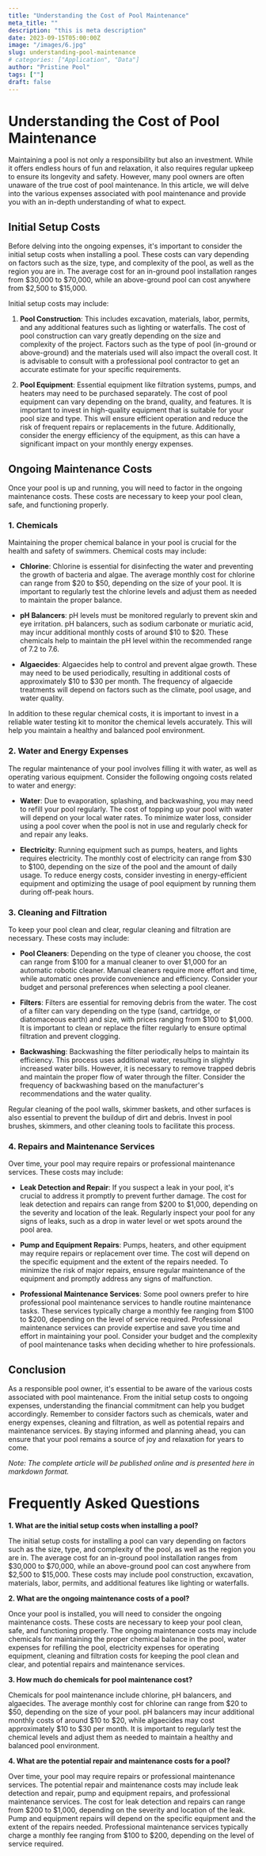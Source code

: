```yaml
---
title: "Understanding the Cost of Pool Maintenance"
meta_title: ""
description: "this is meta description"
date: 2023-09-15T05:00:00Z
image: "/images/6.jpg"
slug: understanding-pool-maintenance
# categories: ["Application", "Data"]
author: "Pristine Pool"
tags: [""]
draft: false
---
```


# Understanding the Cost of Pool Maintenance

Maintaining a pool is not only a responsibility but also an investment. While it offers endless hours of fun and relaxation, it also requires regular upkeep to ensure its longevity and safety. However, many pool owners are often unaware of the true cost of pool maintenance. In this article, we will delve into the various expenses associated with pool maintenance and provide you with an in-depth understanding of what to expect.

## Initial Setup Costs

Before delving into the ongoing expenses, it's important to consider the initial setup costs when installing a pool. These costs can vary depending on factors such as the size, type, and complexity of the pool, as well as the region you are in. The average cost for an in-ground pool installation ranges from $30,000 to $70,000, while an above-ground pool can cost anywhere from $2,500 to $15,000.

Initial setup costs may include:

1. **Pool Construction**: This includes excavation, materials, labor, permits, and any additional features such as lighting or waterfalls. The cost of pool construction can vary greatly depending on the size and complexity of the project. Factors such as the type of pool (in-ground or above-ground) and the materials used will also impact the overall cost. It is advisable to consult with a professional pool contractor to get an accurate estimate for your specific requirements.

2. **Pool Equipment**: Essential equipment like filtration systems, pumps, and heaters may need to be purchased separately. The cost of pool equipment can vary depending on the brand, quality, and features. It is important to invest in high-quality equipment that is suitable for your pool size and type. This will ensure efficient operation and reduce the risk of frequent repairs or replacements in the future. Additionally, consider the energy efficiency of the equipment, as this can have a significant impact on your monthly energy expenses.

## Ongoing Maintenance Costs

Once your pool is up and running, you will need to factor in the ongoing maintenance costs. These costs are necessary to keep your pool clean, safe, and functioning properly.

### 1. Chemicals

Maintaining the proper chemical balance in your pool is crucial for the health and safety of swimmers. Chemical costs may include:

- **Chlorine**: Chlorine is essential for disinfecting the water and preventing the growth of bacteria and algae. The average monthly cost for chlorine can range from $20 to $50, depending on the size of your pool. It is important to regularly test the chlorine levels and adjust them as needed to maintain the proper balance.

- **pH Balancers**: pH levels must be monitored regularly to prevent skin and eye irritation. pH balancers, such as sodium carbonate or muriatic acid, may incur additional monthly costs of around $10 to $20. These chemicals help to maintain the pH level within the recommended range of 7.2 to 7.6.

- **Algaecides**: Algaecides help to control and prevent algae growth. These may need to be used periodically, resulting in additional costs of approximately $10 to $30 per month. The frequency of algaecide treatments will depend on factors such as the climate, pool usage, and water quality.

In addition to these regular chemical costs, it is important to invest in a reliable water testing kit to monitor the chemical levels accurately. This will help you maintain a healthy and balanced pool environment.

### 2. Water and Energy Expenses

The regular maintenance of your pool involves filling it with water, as well as operating various equipment. Consider the following ongoing costs related to water and energy:

- **Water**: Due to evaporation, splashing, and backwashing, you may need to refill your pool regularly. The cost of topping up your pool with water will depend on your local water rates. To minimize water loss, consider using a pool cover when the pool is not in use and regularly check for and repair any leaks.

- **Electricity**: Running equipment such as pumps, heaters, and lights requires electricity. The monthly cost of electricity can range from $30 to $100, depending on the size of the pool and the amount of daily usage. To reduce energy costs, consider investing in energy-efficient equipment and optimizing the usage of pool equipment by running them during off-peak hours.

### 3. Cleaning and Filtration

To keep your pool clean and clear, regular cleaning and filtration are necessary. These costs may include:

- **Pool Cleaners**: Depending on the type of cleaner you choose, the cost can range from $100 for a manual cleaner to over $1,000 for an automatic robotic cleaner. Manual cleaners require more effort and time, while automatic ones provide convenience and efficiency. Consider your budget and personal preferences when selecting a pool cleaner.

- **Filters**: Filters are essential for removing debris from the water. The cost of a filter can vary depending on the type (sand, cartridge, or diatomaceous earth) and size, with prices ranging from $100 to $1,000. It is important to clean or replace the filter regularly to ensure optimal filtration and prevent clogging.

- **Backwashing**: Backwashing the filter periodically helps to maintain its efficiency. This process uses additional water, resulting in slightly increased water bills. However, it is necessary to remove trapped debris and maintain the proper flow of water through the filter. Consider the frequency of backwashing based on the manufacturer's recommendations and the water quality.

Regular cleaning of the pool walls, skimmer baskets, and other surfaces is also essential to prevent the buildup of dirt and debris. Invest in pool brushes, skimmers, and other cleaning tools to facilitate this process.

### 4. Repairs and Maintenance Services

Over time, your pool may require repairs or professional maintenance services. These costs may include:

- **Leak Detection and Repair**: If you suspect a leak in your pool, it's crucial to address it promptly to prevent further damage. The cost for leak detection and repairs can range from $200 to $1,000, depending on the severity and location of the leak. Regularly inspect your pool for any signs of leaks, such as a drop in water level or wet spots around the pool area.

- **Pump and Equipment Repairs**: Pumps, heaters, and other equipment may require repairs or replacement over time. The cost will depend on the specific equipment and the extent of the repairs needed. To minimize the risk of major repairs, ensure regular maintenance of the equipment and promptly address any signs of malfunction.

- **Professional Maintenance Services**: Some pool owners prefer to hire professional pool maintenance services to handle routine maintenance tasks. These services typically charge a monthly fee ranging from $100 to $200, depending on the level of service required. Professional maintenance services can provide expertise and save you time and effort in maintaining your pool. Consider your budget and the complexity of pool maintenance tasks when deciding whether to hire professionals.

## Conclusion

As a responsible pool owner, it's essential to be aware of the various costs associated with pool maintenance. From the initial setup costs to ongoing expenses, understanding the financial commitment can help you budget accordingly. Remember to consider factors such as chemicals, water and energy expenses, cleaning and filtration, as well as potential repairs and maintenance services. By staying informed and planning ahead, you can ensure that your pool remains a source of joy and relaxation for years to come.

*Note: The complete article will be published online and is presented here in markdown format.*


# Frequently Asked Questions

**1. What are the initial setup costs when installing a pool?**

The initial setup costs for installing a pool can vary depending on factors such as the size, type, and complexity of the pool, as well as the region you are in. The average cost for an in-ground pool installation ranges from $30,000 to $70,000, while an above-ground pool can cost anywhere from $2,500 to $15,000. These costs may include pool construction, excavation, materials, labor, permits, and additional features like lighting or waterfalls.

**2. What are the ongoing maintenance costs of a pool?**

Once your pool is installed, you will need to consider the ongoing maintenance costs. These costs are necessary to keep your pool clean, safe, and functioning properly. The ongoing maintenance costs may include chemicals for maintaining the proper chemical balance in the pool, water expenses for refilling the pool, electricity expenses for operating equipment, cleaning and filtration costs for keeping the pool clean and clear, and potential repairs and maintenance services.

**3. How much do chemicals for pool maintenance cost?**

Chemicals for pool maintenance include chlorine, pH balancers, and algaecides. The average monthly cost for chlorine can range from $20 to $50, depending on the size of your pool. pH balancers may incur additional monthly costs of around $10 to $20, while algaecides may cost approximately $10 to $30 per month. It is important to regularly test the chemical levels and adjust them as needed to maintain a healthy and balanced pool environment.

**4. What are the potential repair and maintenance costs for a pool?**

Over time, your pool may require repairs or professional maintenance services. The potential repair and maintenance costs may include leak detection and repair, pump and equipment repairs, and professional maintenance services. The cost for leak detection and repairs can range from $200 to $1,000, depending on the severity and location of the leak. Pump and equipment repairs will depend on the specific equipment and the extent of the repairs needed. Professional maintenance services typically charge a monthly fee ranging from $100 to $200, depending on the level of service required.
